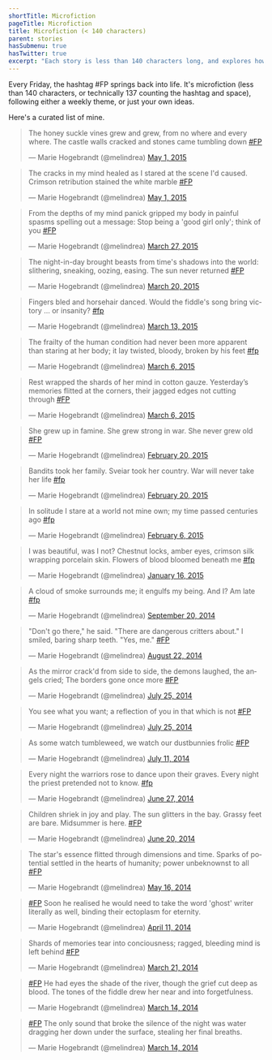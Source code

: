 ```yaml
---
shortTitle: Microfiction
pageTitle: Microfiction
title: Microfiction (< 140 characters)
parent: stories
hasSubmenu: true
hasTwitter: true
excerpt: "Each story is less than 140 characters long, and explores how much of a twist you can create in that short a space. Most are 3rd person point-of-view."
---
```


Every Friday, the hashtag #FP springs back into life. It's
microfiction (less than 140 characters, or technically 137 counting
the hashtag and space), following either a weekly theme, or just
your own ideas.

Here's a curated list of mine.

<blockquote class="twitter-tweet"><p lang="en" dir="ltr">The honey suckle vines grew and grew, from no where and every where. The castle walls cracked and stones came tumbling down <a href="https://twitter.com/hashtag/FP?src=hash">#FP</a></p>&mdash; Marie Hogebrandt (@melindrea) <a href="https://twitter.com/melindrea/status/594138464599330817">May 1, 2015</a></blockquote>

<blockquote class="twitter-tweet"><p lang="en" dir="ltr">The cracks in my mind healed as I stared at the scene I&#39;d caused. Crimson retribution stained the white marble <a href="https://twitter.com/hashtag/FP?src=hash">#FP</a></p>&mdash; Marie Hogebrandt (@melindrea) <a href="https://twitter.com/melindrea/status/594124457452658689">May 1, 2015</a></blockquote>

<blockquote class="twitter-tweet"><p>From the depths of my mind panick gripped my body in painful spasms spelling out a message: Stop being a &#39;good girl only&#39;; think of you <a href="https://twitter.com/hashtag/FP?src=hash">#FP</a></p>&mdash; Marie Hogebrandt (@melindrea) <a href="https://twitter.com/melindrea/status/581458526909911040">March 27, 2015</a></blockquote>

<blockquote class="twitter-tweet" lang="en"><p>The night-in-day brought beasts from time&#39;s shadows into the world: slithering, sneaking, oozing, easing. The sun never returned <a href="https://twitter.com/hashtag/FP?src=hash">#FP</a></p>&mdash; Marie Hogebrandt (@melindrea) <a href="https://twitter.com/melindrea/status/579013340980187136">March 20, 2015</a></blockquote>

<blockquote class="twitter-tweet" lang="en"><p>Fingers bled and horsehair danced. Would the fiddle&#39;s song bring victory ... or insanity? <a href="https://twitter.com/hashtag/fp?src=hash">#fp</a></p>&mdash; Marie Hogebrandt (@melindrea) <a href="https://twitter.com/melindrea/status/576277659782668288">March 13, 2015</a></blockquote>

<blockquote class="twitter-tweet" lang="en"><p>The frailty of the human condition had never been more apparent than staring at her body; it lay twisted, bloody, broken by his feet <a href="https://twitter.com/hashtag/fp?src=hash">#fp</a></p>&mdash; Marie Hogebrandt (@melindrea) <a href="https://twitter.com/melindrea/status/573772720640516096">March 6, 2015</a></blockquote>

<blockquote class="twitter-tweet" lang="en"><p>Rest wrapped the shards of her mind in cotton gauze. Yesterday’s memories flitted at the corners, their jagged edges not cutting through <a href="https://twitter.com/hashtag/FP?src=hash">#FP</a></p>&mdash; Marie Hogebrandt (@melindrea) <a href="https://twitter.com/melindrea/status/573758711388336129">March 6, 2015</a></blockquote>

<blockquote class="twitter-tweet" lang="en"><p>She grew up in famine. She grew strong in war. She never grew old <a href="https://twitter.com/hashtag/FP?src=hash">#FP</a></p>&mdash; Marie Hogebrandt (@melindrea) <a href="https://twitter.com/melindrea/status/568688681151819776">February 20, 2015</a></blockquote>

<blockquote class="twitter-tweet" lang="en"><p>Bandits took her family. Sveiar took her country. War will never take her life <a href="https://twitter.com/hashtag/fp?src=hash">#fp</a></p>&mdash; Marie Hogebrandt (@melindrea) <a href="https://twitter.com/melindrea/status/568652598275911681">February 20, 2015</a></blockquote>

<blockquote class="twitter-tweet" lang="en"><p>In solitude I stare at a world not mine own; my time passed centuries ago <a href="https://twitter.com/hashtag/fp?src=hash">#fp</a></p>&mdash; Marie Hogebrandt (@melindrea) <a href="https://twitter.com/melindrea/status/563615451784445952">February 6, 2015</a></blockquote>

<blockquote class="twitter-tweet" lang="en"><p>I was beautiful, was I not? Chestnut locks, amber eyes, crimson silk wrapping porcelain skin. Flowers of blood bloomed beneath me <a href="https://twitter.com/hashtag/fp?src=hash">#fp</a></p>&mdash; Marie Hogebrandt (@melindrea) <a href="https://twitter.com/melindrea/status/556152161697296384">January 16, 2015</a></blockquote>

<blockquote class="twitter-tweet" lang="en"><p>A cloud of smoke surrounds me; it engulfs my being. And I? Am late <a href="https://twitter.com/hashtag/fp?src=hash">#fp</a></p>&mdash; Marie Hogebrandt (@melindrea) <a href="https://twitter.com/melindrea/status/513222682280992768">September 20, 2014</a></blockquote>

<blockquote class="twitter-tweet" lang="en"><p>&quot;Don&#39;t go there,&quot; he said. &quot;There are dangerous critters about.&quot;&#10;I smiled, baring sharp teeth. &quot;Yes, me.&quot; <a href="https://twitter.com/hashtag/FP?src=hash">#FP</a></p>&mdash; Marie Hogebrandt (@melindrea) <a href="https://twitter.com/melindrea/status/502761319934992385">August 22, 2014</a></blockquote>

<blockquote class="twitter-tweet" lang="en"><p>As the mirror crack&#39;d from side to side, the demons laughed, the angels cried; The borders gone once more <a href="https://twitter.com/hashtag/FP?src=hash">#FP</a></p>&mdash; Marie Hogebrandt (@melindrea) <a href="https://twitter.com/melindrea/status/492756044557606912">July 25, 2014</a></blockquote>

<blockquote class="twitter-tweet" lang="en"><p>You see what you want; a reflection of you in that which is not <a href="https://twitter.com/hashtag/FP?src=hash">#FP</a></p>&mdash; Marie Hogebrandt (@melindrea) <a href="https://twitter.com/melindrea/status/492687187977437184">July 25, 2014</a></blockquote>

<blockquote class="twitter-tweet" lang="en"><p>As some watch tumbleweed, we watch our dustbunnies frolic <a href="https://twitter.com/hashtag/FP?src=hash">#FP</a></p>&mdash; Marie Hogebrandt (@melindrea) <a href="https://twitter.com/melindrea/status/487532408884170753">July 11, 2014</a></blockquote>

<blockquote class="twitter-tweet" lang="en"><p>Every night the warriors rose to dance upon their graves. Every night the priest pretended not to know. <a href="https://twitter.com/hashtag/fp?src=hash">#fp</a></p>&mdash; Marie Hogebrandt (@melindrea) <a href="https://twitter.com/melindrea/status/482526490735951872">June 27, 2014</a></blockquote>

<blockquote class="twitter-tweet" lang="en"><p>Children shriek in joy and play. &#10;The sun glitters in the bay.&#10;Grassy feet are bare. &#10;Midsummer is here. <a href="https://twitter.com/hashtag/FP?src=hash">#FP</a></p>&mdash; Marie Hogebrandt (@melindrea) <a href="https://twitter.com/melindrea/status/480049291990679552">June 20, 2014</a></blockquote>

<blockquote class="twitter-tweet" lang="en"><p>The star&#39;s essence flitted through dimensions and time. Sparks of potential settled in the hearts of humanity; power unbeknownst to all <a href="https://twitter.com/hashtag/FP?src=hash">#FP</a></p>&mdash; Marie Hogebrandt (@melindrea) <a href="https://twitter.com/melindrea/status/467296375542398976">May 16, 2014</a></blockquote>

<blockquote class="twitter-tweet" lang="en"><p><a href="https://twitter.com/hashtag/FP?src=hash">#FP</a> Soon he realised he would need to take the word &#39;ghost&#39; writer literally as well, binding their ectoplasm for eternity.</p>&mdash; Marie Hogebrandt (@melindrea) <a href="https://twitter.com/melindrea/status/454593052985020416">April 11, 2014</a></blockquote>

<blockquote class="twitter-tweet" lang="en"><p>Shards of memories tear into conciousness; ragged, bleeding mind is left behind <a href="https://twitter.com/hashtag/FP?src=hash">#FP</a></p>&mdash; Marie Hogebrandt (@melindrea) <a href="https://twitter.com/melindrea/status/447039689812627456">March 21, 2014</a></blockquote>

<blockquote class="twitter-tweet" lang="en"><p><a href="https://twitter.com/hashtag/FP?src=hash">#FP</a> He had eyes the shade of the river, though the grief cut deep as blood. The tones of the fiddle drew her near and into forgetfulness.</p>&mdash; Marie Hogebrandt (@melindrea) <a href="https://twitter.com/melindrea/status/444572995479425024">March 14, 2014</a></blockquote>

<blockquote class="twitter-tweet" lang="en"><p><a href="https://twitter.com/hashtag/FP?src=hash">#FP</a> The only sound that broke the silence of the night was water dragging her down under the surface, stealing her final breaths.</p>&mdash; Marie Hogebrandt (@melindrea) <a href="https://twitter.com/melindrea/status/444571243313119232">March 14, 2014</a></blockquote>
